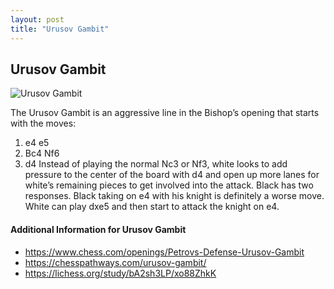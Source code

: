 ```yaml
---
layout: post
title: "Urusov Gambit"
---
```


## Urusov Gambit

![Urusov Gambit](https://www.thechesswebsite.com/wp-content/uploads/2017/02/urusov-gambit.jpg)

The Urusov Gambit is an aggressive line in the Bishop’s opening that starts with the moves:
1. e4 e5
2. Bc4 Nf6
3. d4
Instead of playing the normal Nc3 or Nf3, white looks to add pressure to the center of the board with d4 and open up more lanes for white’s remaining pieces to get involved into the attack. Black has two responses. Black taking on e4 with his knight is definitely a worse move. White can play dxe5 and then start to attack the knight on e4.


#### Additional Information for Urusov Gambit

- https://www.chess.com/openings/Petrovs-Defense-Urusov-Gambit
- https://chesspathways.com/urusov-gambit/
- https://lichess.org/study/bA2sh3LP/xo88ZhkK
